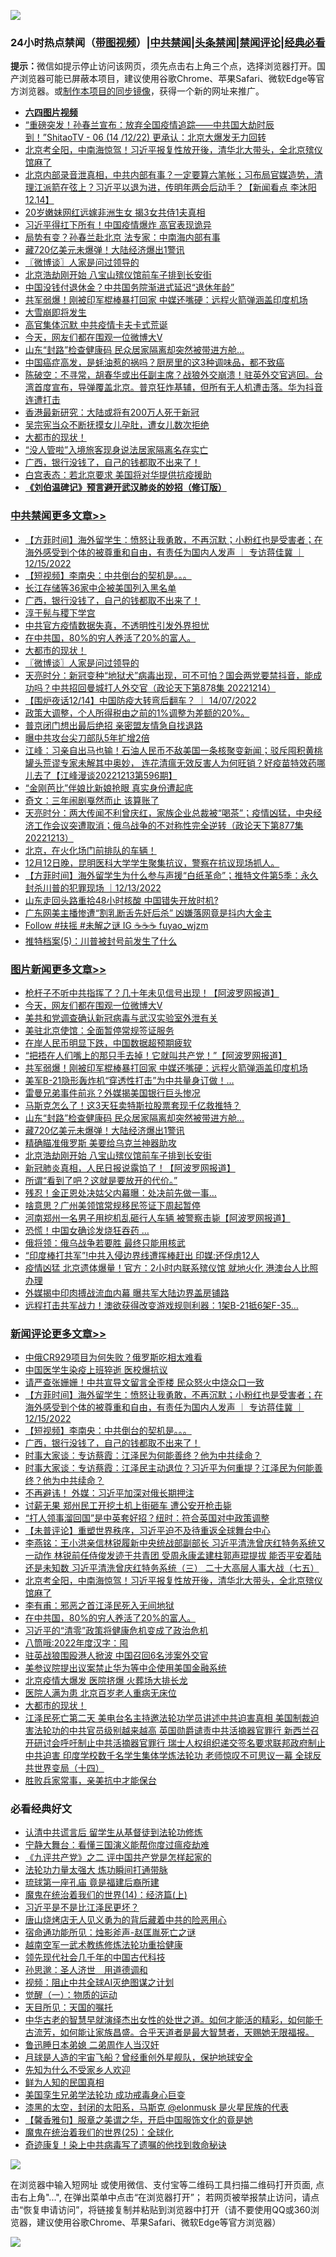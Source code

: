 ![](https://raw.githubusercontent.com/jsvpn/jsproxy/dev/64photo/fqnews-qr.jpg)

<div id="tt">
<h3>24小时热点禁闻（<a href="https://aaa.v2dns.tk/?QAjUl=BgRp5UNKRn&T5Vk=fPVH&Q59Ab=WxGE" target="_blank">带图视频</a>）|<a href="#%E4%B8%AD%E5%85%B1%E7%A6%81%E9%97%BB%E6%9B%B4%E5%A4%9A%E6%96%87%E7%AB%A0">中共禁闻</a>|<a href="#%E5%9B%BE%E7%89%87%E6%96%B0%E9%97%BB%E6%9B%B4%E5%A4%9A%E6%96%87%E7%AB%A0">头条禁闻</a>|<a href="#%E6%96%B0%E9%97%BB%E8%AF%84%E8%AE%BA%E6%9B%B4%E5%A4%9A%E6%96%87%E7%AB%A0">禁闻评论|<a href="#%E5%BF%85%E7%9C%8B%E7%BB%8F%E5%85%B8%E5%A5%BD%E6%96%87">经典必看</a></h3>
<div><b>提示：</b>微信如提示停止访问该网页，须先点击右上角三个点，选择浏览器打开。国产浏览器可能已屏蔽本项目，建议使用谷歌Chrome、苹果Safari、微软Edge等官方浏览器。或<a href="%E5%88%B6%E4%BD%9Cgit%E7%A6%81%E9%97%BB%E9%95%9C%E5%83%8F.md">制作本项目的同步镜像</a>，获得一个新的网址来推广。</div>
<ul>
<li><b><a href="http://d2.v2rss.gq/64.mp4" target="_blank">六四图片视频</a></b></li>
<li><a href="/sohnews/20221215/1823856.md">“重磅突发！孙春兰宣布：放弃全国疫情追踪——中共国大劫时辰到！”ShitaoTV - 06 (14 /12/22) 更承认：北京大爆发无力回转</a></li>
<li><a href="/comments/20221215/1823874.md">北京考全阳，中南海惊驾！习近平报复性放开後，清华北大带头，全北京殡仪馆麻了</a></li>
<li><a href="/sohnews/20221215/1823819.md">北京内部录音泄真相，中共内部有事？一定要算六笔帐；习布局官媒造势，清理江派箭在弦上？习近平以退为进，传明年两会后动手？【新闻看点 李沐阳12.14】</a></li>
<li><a href="/cnnews/20221215/1823909.md">20岁嫩妹网红远嫁非洲生女 揭3女共侍1夫真相</a></li>
<li><a href="/cnnews/20221216/1824074.md">习近平得扛下所有！中国疫情爆炸 高官表现诡异</a></li>
<li><a href="/baitai/20221215/1823994.md">局势有变？孙春兰赴北京 法专家：中南海内部有事</a></li>
<li><a href="/topimagenews/20221215/1823864.md">藏720亿美元未爆弹！大陆经济爆出1警讯</a></li>
<li><a href="/cbnews/20221215/1823820.md">〖微博谈〗人家是问过领导的</a></li>
<li><a href="/topimagenews/20221215/1823805.md">北京浩劫刚开始 八宝山殡仪馆前车子排到长安街</a></li>
<li><a href="/cnnews/20221215/1823943.md">中国没钱付退休金？中共国务院渐进式延迟“退休年龄”</a></li>
<li><a href="/topimagenews/20221215/1823961.md">共军弱爆！刚被印军棍棒暴打回家 中媒还嘴硬：远程火箭弹涵盖印度机场</a></li>
<li><a href="/ssgc/20221215/1823996.md">大雪崩即将发生</a></li>
<li><a href="/ssgc/20221215/1823988.md">高官集体沉默 中共疫情卡夫卡式荒诞</a></li>
<li><a href="/topimagenews/20221216/1824109.md">今天，网友们都在围观一位微博大V</a></li>
<li><a href="/topimagenews/20221215/1823883.md">山东“封路”检查健康码 民众居家隔离却突然被带进方舱…</a></li>
<li><a href="/health/20221215/1823940.md">中国癌症高发，是蚝油惹的祸吗？厨房里的这3种调味品，都不致癌</a></li>
<li><a href="/sohnews/20221215/1823982.md">陈破空：不寻常，胡春华或出任副主席？战狼外交崩溃！驻英外交官逃回。台湾首度宣布，导弹覆盖北京。普京狂炸基辅，但所有无人机遭击落。华为抖音连遭打击</a></li>
<li><a href="/cnnews/20221215/1823899.md">香港最新研究：大陆或将有200万人死于新冠</a></li>
<li><a href="/yule/20221215/1823911.md">吴宗宪当众不断抚摸女儿孕肚，遭女儿数次拒绝</a></li>
<li><a href="/comments/20221215/1823826.md">大都市的现状！</a></li>
<li><a href="/cnnews/20221215/1823850.md">“没人管啦”入境旅客现身说法居家隔离名存实亡</a></li>
<li><a href="/comments/20221216/1824092.md">广西，银行没钱了，自己的钱都取不出来了！</a></li>
<li><a href="/cnnews/20221215/1823908.md">白宫表态：若北京要求 美国将对华提供抗疫援助</a></li>
<li><b><a href="/comments/20200207/1272816.md" target="_blank">《刘伯温碑记》预言避开武汉肺炎的妙招（修订版）</a></b></li>
</ul>
</div>

<div class="catlist">
<h3><a href="/cbnews/" target="_blank">中共禁闻</a><span><a href="/cbnews/" target="_blank" rel="nofollow">更多文章>></a></span></h3>
<ul>
<li><a href="/comments/20221216/1824153.md" target="_blank">【方菲时间】海外留学生：愤怒让我勇敢，不再沉默；小粉红也是受害者；在海外感受到个体的被尊重和自由，有责任为国内人发声 ｜ 专访蒋佳冀 ｜12/15/2022</a></li>
<li><a href="/comments/20221216/1824139.md" target="_blank">【短视频】李南央：中共倒台的契机是。。。</a></li>
<li><a href="/cbnews/20221216/1824138.md" target="_blank">长江存储等36家中企被美国列入黑名单</a></li>
<li><a href="/comments/20221216/1824092.md" target="_blank">广西，银行没钱了，自己的钱都取不出来了！</a></li>
<li><a href="/cbnews/20221215/1789262.md" target="_blank">淳于髡与稷下学宫</a></li>
<li><a href="/cbnews/20221215/1823922.md" target="_blank">中共官方疫情数据失真，不透明性引发外界担忧</a></li>
<li><a href="/comments/20221215/1823855.md" target="_blank">在中共国，80%的穷人养活了20%的富人。</a></li>
<li><a href="/comments/20221215/1823826.md" target="_blank">大都市的现状！</a></li>
<li><a href="/cbnews/20221215/1823820.md" target="_blank">〖微博谈〗人家是问过领导的</a></li>
<li><a href="/cbnews/20221215/1823803.md" target="_blank">天亮时分：新冠变种“地狱犬”病毒出现，可不可怕？国会两党要禁抖音，能成功吗？中共招回曼城打人外交官（政论天下第878集 20221214）</a></li>
<li><a href="/comments/20221215/1823698.md" target="_blank">【围炉夜话12/14】中国防疫大转弯后翻车？ ｜ 14/07/2022</a></li>
<li><a href="/comments/20221215/1823624.md" target="_blank">政策大调整，个人所得税由之前的1%调整为差额的20%。</a></li>
<li><a href="/cbnews/20221214/1823507.md" target="_blank">普京闭门想出最后绝招 亲密盟友情急自找退路</a></li>
<li><a href="/cbnews/20221214/1823445.md" target="_blank">曝中共攻台尖刀部队5年扩增2倍</a></li>
<li><a href="/cbnews/20221214/1823418.md" target="_blank">江峰：习亲自出马也输！石油人民币不敌美国一条核聚变新闻；驳斥囤积黄桃罐头荒谬专家未解其中奥妙， 连花清瘟无效反害人为何旺销？好疫苗特效药哪儿去了【江峰漫谈20221213第596期】</a></li>
<li><a href="/cbnews/20221214/1823387.md" target="_blank">“金刚芭比”伴娘比新娘抢眼 真实身份遭起底</a></li>
<li><a href="/cbnews/20221214/1823372.md" target="_blank">奇文：三年闹剧戛然而止 该算账了</a></li>
<li><a href="/cbnews/20221214/1823348.md" target="_blank">天亮时分：两大传闻不利曾庆红，家族企业总裁被“喝茶”；疫情凶猛，中央经济工作会议突遭取消；俄乌战争的不对称性完全逆转（政论天下第877集 20221213）</a></li>
<li><a href="/comments/20221214/1823333.md" target="_blank">北京，在火化场门前排队的车辆！</a></li>
<li><a href="/comments/20221214/1823321.md" target="_blank">12月12日晚，昆明医科大学学生聚集抗议，警察在抗议现场抓人。</a></li>
<li><a href="/comments/20221214/1823255.md" target="_blank">【方菲时间】海外留学生为什么参与声援“白纸革命”；推特文件第5季：永久封杀川普的犯罪现场 ｜12/13/2022</a></li>
<li><a href="/cbnews/20221214/1823233.md" target="_blank">山东走回头路重拾48小时核酸 中国错失开放时机?</a></li>
<li><a href="/cbnews/20221214/1823179.md" target="_blank">广东网美主播惨遭“割乳断舌先奸后杀” 凶嫌落网竟是抖内大金主</a></li>
<li><a href="/comments/20221213/1823151.md" target="_blank">Follow #扶摇 #未解之谜 IG  ☕️☕️☕️  fuyao_wjzm</a></li>
<li><a href="/cbnews/20221213/1823135.md" target="_blank">推特档案(5)：川普被封号前发生了什么</a></li>

</ul>
</div>
<div class="catlist">
<h3><a href="/topimagenews/" target="_blank">图片新闻</a><span><a href="/topimagenews/" target="_blank" rel="nofollow">更多文章>></a></span></h3>
<ul>
<li><a href="/topimagenews/20221216/1824189.md" target="_blank">枪杆子不听中共指挥了？几十年未见信号出现！【阿波罗网报道】</a></li>
<li><a href="/topimagenews/20221216/1824109.md" target="_blank">今天，网友们都在围观一位微博大V</a></li>
<li><a href="/topimagenews/20221216/1824108.md" target="_blank">美共和党调查确认新冠病毒与武汉实验室外泄有关</a></li>
<li><a href="/topimagenews/20221216/1824058.md" target="_blank">美驻北京使馆：全面暂停常规签证服务</a></li>
<li><a href="/topimagenews/20221216/1824057.md" target="_blank">在岸人民币明显下跌，中国数据超预期疲软</a></li>
<li><a href="/topimagenews/20221215/1824008.md" target="_blank">“把捂在人们嘴上的那只手去掉！它就叫共产党！”【阿波罗网报道】</a></li>
<li><a href="/topimagenews/20221215/1823961.md" target="_blank">共军弱爆！刚被印军棍棒暴打回家 中媒还嘴硬：远程火箭弹涵盖印度机场</a></li>
<li><a href="/topimagenews/20221215/1823952.md" target="_blank">美军B-21隐形轰炸机“穿透性打击”为中共量身订做！…</a></li>
<li><a href="/topimagenews/20221215/1823926.md" target="_blank">雷曼兄弟事件前兆？外媒揭美国银行巨头惨况</a></li>
<li><a href="/topimagenews/20221215/1823921.md" target="_blank">马斯克怎么了！这3天狂卖特斯拉股票套现千亿救推特？</a></li>
<li><a href="/topimagenews/20221215/1823883.md" target="_blank">山东“封路”检查健康码 民众居家隔离却突然被带进方舱…</a></li>
<li><a href="/topimagenews/20221215/1823864.md" target="_blank">藏720亿美元未爆弹！大陆经济爆出1警讯</a></li>
<li><a href="/topimagenews/20221215/1823827.md" target="_blank">精确瞄准俄罗斯 美要给乌克兰神器助攻</a></li>
<li><a href="/topimagenews/20221215/1823805.md" target="_blank">北京浩劫刚开始 八宝山殡仪馆前车子排到长安街</a></li>
<li><a href="/topimagenews/20221215/1823788.md" target="_blank">新冠肺炎真相，人民日报说露馅了！【阿波罗网报道】</a></li>
<li><a href="/topimagenews/20221215/1823712.md" target="_blank">所谓“看到了吧？这就是要放开的代价。”</a></li>
<li><a href="/topimagenews/20221215/1823711.md" target="_blank">残忍！金正恩处决姑父内幕曝：处决前先做一事…</a></li>
<li><a href="/topimagenews/20221215/1823700.md" target="_blank">啥意思？广州美领馆常规移民签证下周起暂停</a></li>
<li><a href="/topimagenews/20221215/1823635.md" target="_blank">河南郑州一名男子用挖机乱砸行人车辆 被警察击毙【阿波罗网报道】</a></li>
<li><a href="/topimagenews/20221214/1823514.md" target="_blank">恐慌！中国女确诊发烧狂吞药 …</a></li>
<li><a href="/topimagenews/20221214/1823506.md" target="_blank">俄将领：俄乌战争若要胜 最终只能用核武</a></li>
<li><a href="/topimagenews/20221214/1823494.md" target="_blank">“印度棒打共军”!中共入侵边界线遭挥棒赶出 印媒:还俘虏12人</a></li>
<li><a href="/topimagenews/20221214/1823486.md" target="_blank">疫情凶猛 北京遗体爆量！官方：2小时内联系殡仪馆 就地火化 港澳台人比照办理</a></li>
<li><a href="/topimagenews/20221214/1823472.md" target="_blank">外媒揭中印肉搏战流血内幕 曝共军大陆边界盖房铺路</a></li>
<li><a href="/topimagenews/20221214/1823457.md" target="_blank">远程打击共军战力！澳欲获得改变游戏规则利器：1架B-21抵6架F-35…</a></li>

</ul>
</div>
<div class="catlist">
<h3><a href="/comments/" target="_blank">新闻评论</a><span><a href="/comments/" target="_blank" rel="nofollow">更多文章>></a></span></h3>
<ul>
<li><a href="/comments/20221216/1824205.md" target="_blank">中俄CR929项目为何失败？俄罗斯吃相太难看</a></li>
<li><a href="/comments/20221216/1824183.md" target="_blank">中国医学生染疫上班猝逝 医校爆抗议</a></li>
<li><a href="/comments/20221216/1824182.md" target="_blank">请严查张姗姗！中共宣导文留言全歪楼 民众怒火中烧众口一致</a></li>
<li><a href="/comments/20221216/1824153.md" target="_blank">【方菲时间】海外留学生：愤怒让我勇敢，不再沉默；小粉红也是受害者；在海外感受到个体的被尊重和自由，有责任为国内人发声 ｜ 专访蒋佳冀 ｜12/15/2022</a></li>
<li><a href="/comments/20221216/1824139.md" target="_blank">【短视频】李南央：中共倒台的契机是。。。</a></li>
<li><a href="/comments/20221216/1824092.md" target="_blank">广西，银行没钱了，自己的钱都取不出来了！</a></li>
<li><a href="/comments/20221215/1824037.md" target="_blank">时事大家谈：专访蔡霞：江泽民为何能善终？他为中共续命？</a></li>
<li><a href="/comments/20221215/1824031.md" target="_blank">时事大家谈：专访蔡霞：江泽民主动退位？习近平为何重提？江泽民为何能善终？他为中共续命？</a></li>
<li><a href="/comments/20221215/1823993.md" target="_blank">不再避讳！ 外媒：习近平加深对俄长期押注</a></li>
<li><a href="/comments/20221215/1823992.md" target="_blank">讨薪无果 郑州民工开挖土机上街砸车 遭公安开枪击毙</a></li>
<li><a href="/comments/20221215/1823991.md" target="_blank">“打人领事溜回国”是中英套好招？纽时：符合英国对中政策调整</a></li>
<li><a href="/comments/20221215/1823989.md" target="_blank">【未普评论】重塑世界秩序，习近平迫不及待重返全球舞台中心</a></li>
<li><a href="/comments/20221215/1823889.md" target="_blank">李燕铭：王小洪亲信林锐履新中央统战部副部长 习近平清洗曾庆红特务系统又一动作 林锐前任侍俊发迹于共青团 受周永康孟建柱郭声琨提拔 能否平安着陆还是未知数 习近平清洗曾庆红特务系统（三） 二十大高层人事大战（七五）</a></li>
<li><a href="/comments/20221215/1823874.md" target="_blank">北京考全阳，中南海惊驾！习近平报复性放开後，清华北大带头，全北京殡仪馆麻了</a></li>
<li><a href="/comments/20221215/1823857.md" target="_blank">李有甫：邪恶之首江泽民死入无间地狱</a></li>
<li><a href="/comments/20221215/1823855.md" target="_blank">在中共国，80%的穷人养活了20%的富人。</a></li>
<li><a href="/comments/20221215/1823843.md" target="_blank">习近平的“清零”政策将健康危机变成了政治危机</a></li>
<li><a href="/comments/20221215/1823842.md" target="_blank">八筒哦:2022年度汉字：囤</a></li>
<li><a href="/comments/20221215/1823838.md" target="_blank">驻英战狼围殴港人掀波 中国召回6名涉案外交官</a></li>
<li><a href="/comments/20221215/1823835.md" target="_blank">美参议院提出议案禁止华为等中企使用美国金融系统</a></li>
<li><a href="/comments/20221215/1823834.md" target="_blank">北京疫情大爆发 医院挤爆 火葬场大排长龙</a></li>
<li><a href="/comments/20221215/1823833.md" target="_blank">医院人满为患 北京百岁老人重病无床位</a></li>
<li><a href="/comments/20221215/1823826.md" target="_blank">大都市的现状！</a></li>
<li><a href="/comments/20221215/1823821.md" target="_blank">江泽民死亡第二天 美电台名主持邀法轮功学员讲述中共迫害真相 美国制裁迫害法轮功的中共官员级别越来越高 英国勋爵谴责中共活摘器官罪行 新西兰召开研讨会呼吁制止中共活摘器官罪行 瑞士人权组织递交签名要求联邦政府制止中共迫害 印度学校数千名学生集体学炼法轮功 老师惊叹不可思议一幕 全球反共世界变局（十四）</a></li>
<li><a href="/comments/20221215/1823793.md" target="_blank">胜败兵家常事，亲美抗中才能保台</a></li>

</ul>
</div>

<div class="catlist">
<h3>必看经典好文</h3>
<ul>
<li><a href="/cbnews/20210723/1592176.md" target="_blank">认清中共谎言后 留学生从基督徒到法轮功修炼</a></li>
<li><a href="/comments/20200527/1273654.md" target="_blank">宁静大舞台：看懂三国演义能帮你度过瘟疫劫难</a></li>
<li><a href="/bookonline/20131116/201055.md" target="_blank">《九评共产党》之二 评中国共产党是怎样起家的</a></li>
<li><a href="/cbnews/20200816/1381005.md" target="_blank">法轮功力量太强大 炼功瞬间打通带脉</a></li>
<li><a href="/bannedvideo/20220418/1720873.md" target="_blank">琉球第一座孔庙 竟是福建后裔所建</a></li>
<li><a href="/topimagenews/20180605/953415.md" target="_blank">魔鬼在统治着我们的世界(14)：经济篇(上)</a></li>
<li><a href="/comments/20220703/1753426.md" target="_blank">习近平是不是比江泽民更坏？</a></li>
<li><a href="/cbnews/20220615/1745823.md" target="_blank">唐山烧烤店无人见义勇为的背后藏着中共的险恶用心</a></li>
<li><a href="/tculture/20151001/455916.md" target="_blank">宿命通功能所见：烛影斧声-赵匡胤死亡之谜</a></li>
<li><a href="/comments/20190807/1170993.md" target="_blank">越南空军一武术教练修炼法轮功重拾健康</a></li>
<li><a href="/comments/20220329/1711799.md" target="_blank">领先现代社会几千年的中国古代科技</a></li>
<li><a href="/comments/20210216/1488350.md" target="_blank">孙思邈：圣人济世　用道德调和</a></li>
<li><a href="/comments/20201221/1451945.md" target="_blank">视频：阻止中共全球AI灭绝图谋之计划</a></li>
<li><a href="/comments/20200810/1377609.md" target="_blank">觉醒（一）：物质的运动</a></li>
<li><a href="/tculture/20180919/1000196.md" target="_blank">天目所见：天国的嘱托</a></li>
<li><a href="/comments/20210420/1529876.md" target="_blank">中华古老的智慧早就演绎杰出女性的处世之道。如何才能活的精彩，如何能千古流芳，如何能让家族昌盛。合乎天道者是最大智慧者，天赐她无限福报。</a></li>
<li><a href="/comments/20220408/1716379.md" target="_blank">鲁迅睡日本弟媳 二弟周作人当汉奸</a></li>
<li><a href="/comments/20200712/1359456.md" target="_blank">月球是人造的宇宙飞船？曾经重创外星舰队，保护地球安全</a></li>
<li><a href="/comments/20200620/1346848.md" target="_blank">先知为什么不受家乡人欢迎</a></li>
<li><a href="/comments/20200926/1403589.md" target="_blank">鲜为人知的民国真相</a></li>
<li><a href="/comments/20210509/1542373.md" target="_blank">美国孪生兄弟学法轮功 成功戒毒身心巨变</a></li>
<li><a href="/cbnews/20211017/1639766.md" target="_blank">漆黑的太空，封闭的太阳系，马斯克 @elonmusk 是火星民族的代表</a></li>
<li><a href="/bannedvideo/20201203/1441331.md" target="_blank">【馨香雅句】服章之美谓之华，开启中国服饰文化的竟是她</a></li>
<li><a href="/comments/20181017/1014654.md" target="_blank">魔鬼在统治着我们的世界(25)：全球化</a></li>
<li><a href="/topimagenews/20210131/1478453.md" target="_blank">奇迹康复！染上中共病毒写了遗嘱的他找到救命秘诀</a></li>

</ul>
</div>

![](https://raw.githubusercontent.com/jsvpn/jsproxy/dev/64photo/fqnews-qr.jpg)

在浏览器中输入短网址 或使用微信、支付宝等二维码工具扫描二维码打开页面, 点击右上角"...", 在弹出菜单中点击“在浏览器打开”； 若网页被举报禁止访问，请点击“恢复申请访问”，将链接复制并粘贴到浏览器中打开（请不要使用QQ或360浏览器，建议使用谷歌Chrome、苹果Safari、微软Edge等官方浏览器）

![](https://raw.githubusercontent.com/jsvpn/jsproxy/dev/64photo/wx.jpg)